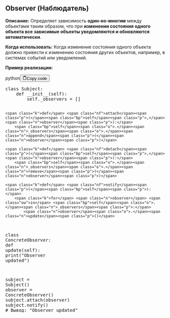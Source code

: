 <h2>Observer (Наблюдатель)</h2>
<p><strong>Описание:</strong> Определяет зависимость <strong>один-ко-многим</strong> между объектами таким образом,
что при <strong>изменении состояния одного объекта все зависимые объекты уведомляются и обновляются автоматически</strong>.</p>
<p><strong>Когда использовать:</strong> Когда изменение состояния одного объекта должно привести к изменению состояния других объектов,
например, в системах событий или уведомлений.</p>
<p><strong>Пример реализации:</strong></p>
<div class="code-element"><div class="lang-line"><text>python</text><button class="copy-button"id="code8d9754907bd0e8299ce03e87c2f11063b"onclick="copyCode(code8d9754907bd0e8299ce03e87c2f11063, code8d9754907bd0e8299ce03e87c2f11063b)"><svg stroke="currentColor"fill="none"stroke-width="2"viewBox="0 0 24 24"stroke-linecap="round"stroke-linejoin="round"class="h-4 w-4"height="1em"width="1em"xmlns="http://www.w3.org/2000/svg"><path d="M16 4h2a2 2 0 0 1 2 2v14a2 2 0 0 1-2 2H6a2 2 0 0 1-2-2V6a2 2 0 0 1 2-2h2"></path><rect x="8" y="2" width="8" height="4" rx="1" ry="1"></rect></svg><text>Copy code</text></button></div><div class="code" id="code8d9754907bd0e8299ce03e87c2f11063"><div class="highlight"><pre><span></span><span class="k">class</span> <span class="nc">Subject</span><span class="p">:</span>
    <span class="k">def</span> <span class="fm">__init__</span><span class="p">(</span><span class="bp">self</span><span class="p">):</span>
        <span class="bp">self</span><span class="o">.</span><span class="n">_observers</span> <span class="o">=</span> <span class="p">[]</span>

    <span class="k">def</span> <span class="nf">attach</span><span class="p">(</span><span class="bp">self</span><span class="p">,</span> <span class="n">observer</span><span class="p">):</span>
        <span class="bp">self</span><span class="o">.</span><span class="n">_observers</span><span class="o">.</span><span class="n">append</span><span class="p">(</span><span class="n">observer</span><span class="p">)</span>

    <span class="k">def</span> <span class="nf">detach</span><span class="p">(</span><span class="bp">self</span><span class="p">,</span> <span class="n">observer</span><span class="p">):</span>
        <span class="bp">self</span><span class="o">.</span><span class="n">_observers</span><span class="o">.</span><span class="n">remove</span><span class="p">(</span><span class="n">observer</span><span class="p">)</span>

    <span class="k">def</span> <span class="nf">notify</span><span class="p">(</span><span class="bp">self</span><span class="p">):</span>
        <span class="k">for</span> <span class="n">observer</span> <span class="ow">in</span> <span class="bp">self</span><span class="o">.</span><span class="n">_observers</span><span class="p">:</span>
            <span class="n">observer</span><span class="o">.</span><span class="n">update</span><span class="p">()</span>

<span class="k">class</span> <span class="nc">ConcreteObserver</span><span class="p">:</span>
    <span class="k">def</span> <span class="nf">update</span><span class="p">(</span><span class="bp">self</span><span class="p">):</span>
        <span class="nb">print</span><span class="p">(</span><span class="s2">&quot;Observer updated&quot;</span><span class="p">)</span>

<span class="n">subject</span> <span class="o">=</span> <span class="n">Subject</span><span class="p">()</span>
<span class="n">observer</span> <span class="o">=</span> <span class="n">ConcreteObserver</span><span class="p">()</span>
<span class="n">subject</span><span class="o">.</span><span class="n">attach</span><span class="p">(</span><span class="n">observer</span><span class="p">)</span>
<span class="n">subject</span><span class="o">.</span><span class="n">notify</span><span class="p">()</span>  <span class="c1"># Вывод: &quot;Observer updated&quot;</span>
</pre></div></div></div>